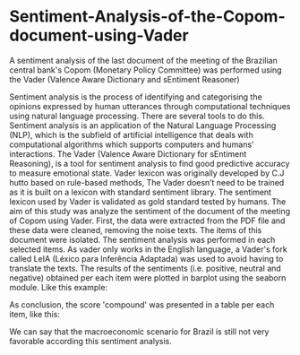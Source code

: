 # Sentiment-Analysis-of-the-Copom-document-using-Vader
A sentiment analysis of the last document of the meeting of the Brazilian central bank's Copom (Monetary Policy Committee) was performed using the Vader (Valence Aware Dictionary and sEntiment Reasoner)

Sentiment analysis is the process of identifying and categorising the opinions expressed by human utterances through computational techniques using natural language processing. There are several tools to do this. Sentiment analysis is an application of the Natural Language Processing (NLP), which is the subfield of artificial intelligence that deals with computational algorithms which supports computers and humans’ interactions.
The Vader (Valence Aware Dictionary for sEntiment Reasoning), is a tool for
sentiment analysis to find good predictive accuracy to measure emotional state. Vader
lexicon was originally developed by C.J hutto based on rule-based methods, The Vader doesn’t need to be trained as it is built on a lexicon with standard sentiment library. The sentiment lexicon used by Vader is validated as gold standard tested by humans. 
The aim of this study was analyze the sentiment of the document of the meeting of Copom using Vader. 
First, the data were extracted from the PDF file and these data were cleaned, removing the noise texts. The items of this document were isolated. The sentiment analysis was performed in each selected items. As vader only works in the English language, a Vader's fork called LeIA (Léxico para Inferência Adaptada) was used to avoid having to translate the texts.
The results of the sentiments (i.e. positive, neutral and negative) obtained per each item were plotted in barplot using the seaborn module. Like this example:  


As conclusion, the score 'compound' was presented in a table per each item, like this: 


We can say that the macroeconomic scenario for Brazil is still not very favorable according this sentiment analysis. 
